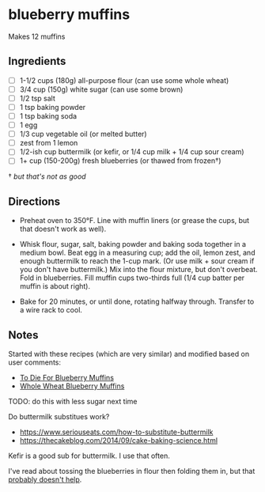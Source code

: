 # blueberry muffins

Makes 12 muffins

## Ingredients

* [ ] 1-1/2 cups (180g) all-purpose flour (can use some whole wheat)
* [ ] 3/4 cup (150g) white sugar (can use some brown)
* [ ] 1/2 tsp salt
* [ ] 1 tsp baking powder
* [ ] 1 tsp baking soda
* [ ] 1 egg
* [ ] 1/3 cup vegetable oil (or melted butter)
* [ ] zest from 1 lemon
* [ ] 1/2-ish cup buttermilk (or kefir, or 1/4 cup milk + 1/4 cup sour cream)
* [ ] 1+ cup (150-200g) fresh blueberries (or thawed from frozen†)

† _but that's not as good_

## Directions

* Preheat oven to 350°F. Line with muffin liners (or grease the cups, but that doesn't work as well).

* Whisk flour, sugar, salt, baking powder and baking soda together in a medium bowl. Beat egg in a measuring cup; add the oil, lemon zest, and enough buttermilk to reach the 1-cup mark. (Or use milk + sour cream if you don't have buttermilk.) Mix into the flour mixture, but don't overbeat. Fold in blueberries. Fill muffin cups two-thirds full (1/4 cup batter per muffin is about right).

* Bake for 20 minutes, or until done, rotating halfway through. Transfer to a wire rack to cool.

## Notes

Started with these recipes (which are very similar) and modified based on user comments:
* [To Die For Blueberry Muffins](https://www.allrecipes.com/recipe/6865/to-die-for-blueberry-muffins/)
* [Whole Wheat Blueberry Muffins](https://www.allrecipes.com/recipe/218614/whole-wheat-blueberry-muffins/)

TODO: do this with less sugar next time

Do buttermilk substitues work?
* <https://www.seriouseats.com/how-to-substitute-buttermilk>
* <https://thecakeblog.com/2014/09/cake-baking-science.html>

Kefir is a good sub for buttermilk. I use that often.

I've read about tossing the blueberries in flour then folding them in, but that [probably doesn't help](https://www.seriouseats.com/2016/07/how-to-stop-blueberries-from-sinking-muffin-baking.html).
